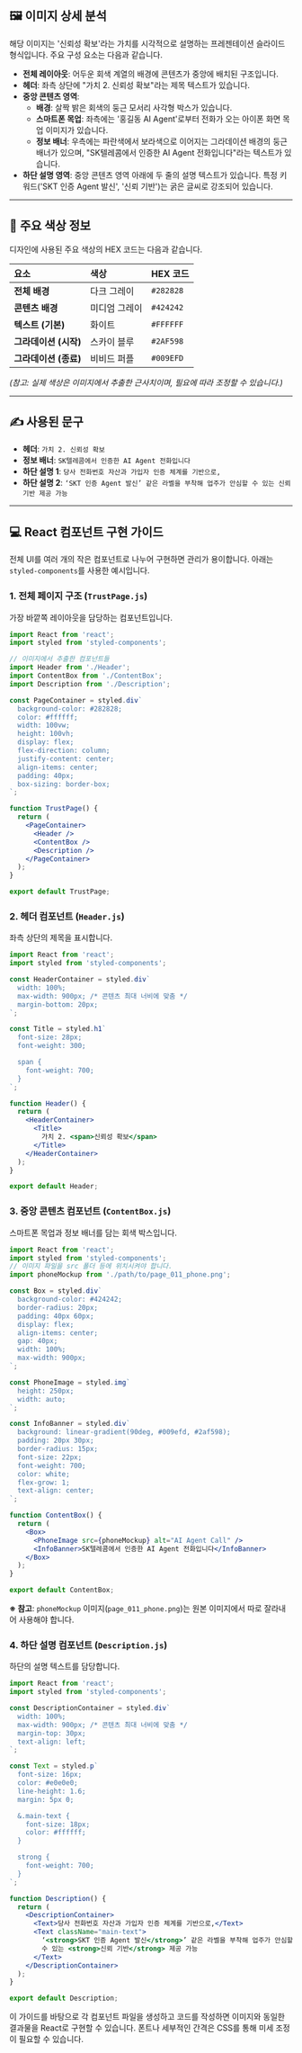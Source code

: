 ## 🖼️ 이미지 상세 분석

해당 이미지는 '신뢰성 확보'라는 가치를 시각적으로 설명하는 프레젠테이션 슬라이드 형식입니다. 주요 구성 요소는 다음과 같습니다.

- **전체 레이아웃**: 어두운 회색 계열의 배경에 콘텐츠가 중앙에 배치된 구조입니다.
- **헤더**: 좌측 상단에 "가치 2. 신뢰성 확보"라는 제목 텍스트가 있습니다.
- **중앙 콘텐츠 영역**:
  - **배경**: 살짝 밝은 회색의 둥근 모서리 사각형 박스가 있습니다.
  - **스마트폰 목업**: 좌측에는 '홍길동 AI Agent'로부터 전화가 오는 아이폰 화면 목업 이미지가 있습니다.
  - **정보 배너**: 우측에는 파란색에서 보라색으로 이어지는 그라데이션 배경의 둥근 배너가 있으며, "SK텔레콤에서 인증한 AI Agent 전화입니다"라는 텍스트가 있습니다.
- **하단 설명 영역**: 중앙 콘텐츠 영역 아래에 두 줄의 설명 텍스트가 있습니다. 특정 키워드('SKT 인증 Agent 발신', '신뢰 기반')는 굵은 글씨로 강조되어 있습니다.

---

## 🎨 주요 색상 정보

디자인에 사용된 주요 색상의 HEX 코드는 다음과 같습니다.

| 요소                  | 색상          | HEX 코드  |
| :-------------------- | :------------ | :-------- |
| **전체 배경**         | 다크 그레이   | `#282828` |
| **콘텐츠 배경**       | 미디엄 그레이 | `#424242` |
| **텍스트 (기본)**     | 화이트        | `#FFFFFF` |
| **그라데이션 (시작)** | 스카이 블루   | `#2AF598` |
| **그라데이션 (종료)** | 비비드 퍼플   | `#009EFD` |

_(참고: 실제 색상은 이미지에서 추출한 근사치이며, 필요에 따라 조정할 수 있습니다.)_

---

## ✍️ 사용된 문구

- **헤더**: `가치 2. 신뢰성 확보`
- **정보 배너**: `SK텔레콤에서 인증한 AI Agent 전화입니다`
- **하단 설명 1**: `당사 전화번호 자산과 가입자 인증 체계를 기반으로,`
- **하단 설명 2**: `‘SKT 인증 Agent 발신’ 같은 라벨을 부착해 업주가 안심할 수 있는 신뢰 기반 제공 가능`

---

## 💻 React 컴포넌트 구현 가이드

전체 UI를 여러 개의 작은 컴포넌트로 나누어 구현하면 관리가 용이합니다. 아래는 `styled-components`를 사용한 예시입니다.

### 1\. 전체 페이지 구조 (`TrustPage.js`)

가장 바깥쪽 레이아웃을 담당하는 컴포넌트입니다.

```jsx
import React from 'react';
import styled from 'styled-components';

// 이미지에서 추출한 컴포넌트들
import Header from './Header';
import ContentBox from './ContentBox';
import Description from './Description';

const PageContainer = styled.div`
  background-color: #282828;
  color: #ffffff;
  width: 100vw;
  height: 100vh;
  display: flex;
  flex-direction: column;
  justify-content: center;
  align-items: center;
  padding: 40px;
  box-sizing: border-box;
`;

function TrustPage() {
  return (
    <PageContainer>
      <Header />
      <ContentBox />
      <Description />
    </PageContainer>
  );
}

export default TrustPage;
```

### 2\. 헤더 컴포넌트 (`Header.js`)

좌측 상단의 제목을 표시합니다.

```jsx
import React from 'react';
import styled from 'styled-components';

const HeaderContainer = styled.div`
  width: 100%;
  max-width: 900px; /* 콘텐츠 최대 너비에 맞춤 */
  margin-bottom: 20px;
`;

const Title = styled.h1`
  font-size: 28px;
  font-weight: 300;

  span {
    font-weight: 700;
  }
`;

function Header() {
  return (
    <HeaderContainer>
      <Title>
        가치 2. <span>신뢰성 확보</span>
      </Title>
    </HeaderContainer>
  );
}

export default Header;
```

### 3\. 중앙 콘텐츠 컴포넌트 (`ContentBox.js`)

스마트폰 목업과 정보 배너를 담는 회색 박스입니다.

```jsx
import React from 'react';
import styled from 'styled-components';
// 이미지 파일을 src 폴더 등에 위치시켜야 합니다.
import phoneMockup from './path/to/page_011_phone.png';

const Box = styled.div`
  background-color: #424242;
  border-radius: 20px;
  padding: 40px 60px;
  display: flex;
  align-items: center;
  gap: 40px;
  width: 100%;
  max-width: 900px;
`;

const PhoneImage = styled.img`
  height: 250px;
  width: auto;
`;

const InfoBanner = styled.div`
  background: linear-gradient(90deg, #009efd, #2af598);
  padding: 20px 30px;
  border-radius: 15px;
  font-size: 22px;
  font-weight: 700;
  color: white;
  flex-grow: 1;
  text-align: center;
`;

function ContentBox() {
  return (
    <Box>
      <PhoneImage src={phoneMockup} alt="AI Agent Call" />
      <InfoBanner>SK텔레콤에서 인증한 AI Agent 전화입니다</InfoBanner>
    </Box>
  );
}

export default ContentBox;
```

**※ 참고**: `phoneMockup` 이미지(`page_011_phone.png`)는 원본 이미지에서 따로 잘라내어 사용해야 합니다.

### 4\. 하단 설명 컴포넌트 (`Description.js`)

하단의 설명 텍스트를 담당합니다.

```jsx
import React from 'react';
import styled from 'styled-components';

const DescriptionContainer = styled.div`
  width: 100%;
  max-width: 900px; /* 콘텐츠 최대 너비에 맞춤 */
  margin-top: 30px;
  text-align: left;
`;

const Text = styled.p`
  font-size: 16px;
  color: #e0e0e0;
  line-height: 1.6;
  margin: 5px 0;

  &.main-text {
    font-size: 18px;
    color: #ffffff;
  }

  strong {
    font-weight: 700;
  }
`;

function Description() {
  return (
    <DescriptionContainer>
      <Text>당사 전화번호 자산과 가입자 인증 체계를 기반으로,</Text>
      <Text className="main-text">
        ‘<strong>SKT 인증 Agent 발신</strong>’ 같은 라벨을 부착해 업주가 안심할
        수 있는 <strong>신뢰 기반</strong> 제공 가능
      </Text>
    </DescriptionContainer>
  );
}

export default Description;
```

이 가이드를 바탕으로 각 컴포넌트 파일을 생성하고 코드를 작성하면 이미지와 동일한 결과물을 React로 구현할 수 있습니다. 폰트나 세부적인 간격은 CSS를 통해 미세 조정이 필요할 수 있습니다.
